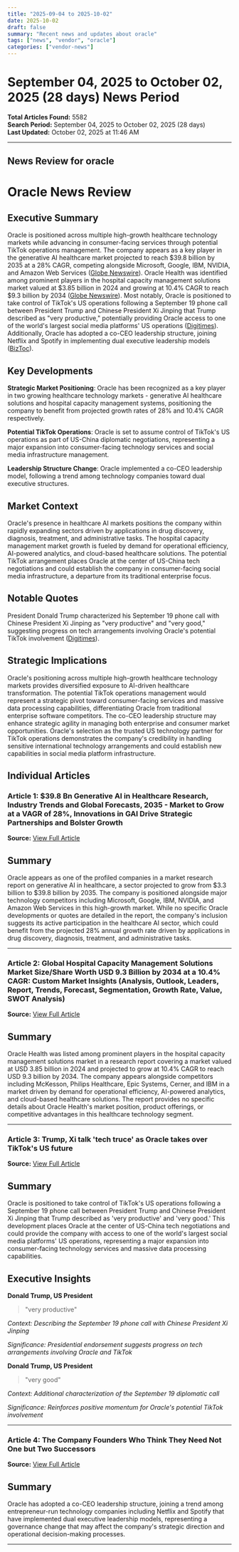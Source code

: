 ```yaml
---
title: "2025-09-04 to 2025-10-02"
date: 2025-10-02
draft: false
summary: "Recent news and updates about oracle"
tags: ["news", "vendor", "oracle"]
categories: ["vendor-news"]
---
```


# September 04, 2025 to October 02, 2025 (28 days) News Period 

**Total Articles Found:** 5582  
**Search Period:** September 04, 2025 to October 02, 2025 (28 days)  
**Last Updated:** October 02, 2025 at 11:46 AM

---

## News Review for oracle

# Oracle News Review

## Executive Summary

Oracle is positioned across multiple high-growth healthcare technology markets while advancing in consumer-facing services through potential TikTok operations management. The company appears as a key player in the generative AI healthcare market projected to reach $39.8 billion by 2035 at a 28% CAGR, competing alongside Microsoft, Google, IBM, NVIDIA, and Amazon Web Services ([Globe Newswire](https://www.globenewswire.com/news-release/2025/10/01/3159268/28124/en/39-8-Bn-Generative-AI-in-Healthcare-Research-Industry-Trends-and-Global-Forecasts-2035-Market-to-Grow-at-a-VAGR-of-28-Innovations-in-GAI-Drive-Strategic-Partnerships-and-Bolster-Gr.html)). Oracle Health was identified among prominent players in the hospital capacity management solutions market valued at $3.85 billion in 2024 and growing at 10.4% CAGR to reach $9.3 billion by 2034 ([Globe Newswire](https://www.globenewswire.com/news-release/2025/10/01/3159262/0/en/Global-Hospital-Capacity-Management-Solutions-Market-Size-Share-Worth-USD-9-3-Billion-by-2034-at-a-10-4-CAGR-Custom-Market-Insights-Analysis-Outlook-Leaders-Report-Trends-Forecast-.html)). Most notably, Oracle is positioned to take control of TikTok's US operations following a September 19 phone call between President Trump and Chinese President Xi Jinping that Trump described as "very productive," potentially providing Oracle access to one of the world's largest social media platforms' US operations ([Digitimes](https://www.digitimes.com/news/a20250930PD218/tiktok-oracle-usa-government-donald-trump-bytedance.html)). Additionally, Oracle has adopted a co-CEO leadership structure, joining Netflix and Spotify in implementing dual executive leadership models ([BizToc](https://biztoc.com/x/eb8af8ec9f98d411)).

## Key Developments

**Strategic Market Positioning**: Oracle has been recognized as a key player in two growing healthcare technology markets - generative AI healthcare solutions and hospital capacity management systems, positioning the company to benefit from projected growth rates of 28% and 10.4% CAGR respectively.

**Potential TikTok Operations**: Oracle is set to assume control of TikTok's US operations as part of US-China diplomatic negotiations, representing a major expansion into consumer-facing technology services and social media infrastructure management.

**Leadership Structure Change**: Oracle implemented a co-CEO leadership model, following a trend among technology companies toward dual executive structures.

## Market Context

Oracle's presence in healthcare AI markets positions the company within rapidly expanding sectors driven by applications in drug discovery, diagnosis, treatment, and administrative tasks. The hospital capacity management market growth is fueled by demand for operational efficiency, AI-powered analytics, and cloud-based healthcare solutions. The potential TikTok arrangement places Oracle at the center of US-China tech negotiations and could establish the company in consumer-facing social media infrastructure, a departure from its traditional enterprise focus.

## Notable Quotes

President Donald Trump characterized his September 19 phone call with Chinese President Xi Jinping as "very productive" and "very good," suggesting progress on tech arrangements involving Oracle's potential TikTok involvement ([Digitimes](https://www.digitimes.com/news/a20250930PD218/tiktok-oracle-usa-government-donald-trump-bytedance.html)).

## Strategic Implications

Oracle's positioning across multiple high-growth healthcare technology markets provides diversified exposure to AI-driven healthcare transformation. The potential TikTok operations management would represent a strategic pivot toward consumer-facing services and massive data processing capabilities, differentiating Oracle from traditional enterprise software competitors. The co-CEO leadership structure may enhance strategic agility in managing both enterprise and consumer market opportunities. Oracle's selection as the trusted US technology partner for TikTok operations demonstrates the company's credibility in handling sensitive international technology arrangements and could establish new capabilities in social media platform infrastructure.

## Individual Articles

### Article 1: $39.8 Bn Generative AI in Healthcare Research, Industry Trends and Global Forecasts, 2035 - Market to Grow at a VAGR of 28%, Innovations in GAI Drive Strategic Partnerships and Bolster Growth

**Source:** [View Full Article](https://www.globenewswire.com/news-release/2025/10/01/3159268/28124/en/39-8-Bn-Generative-AI-in-Healthcare-Research-Industry-Trends-and-Global-Forecasts-2035-Market-to-Grow-at-a-VAGR-of-28-Innovations-in-GAI-Drive-Strategic-Partnerships-and-Bolster-Gr.html)

## Summary

Oracle appears as one of the profiled companies in a market research report on generative AI in healthcare, a sector projected to grow from $3.3 billion to $39.8 billion by 2035. The company is positioned alongside major technology competitors including Microsoft, Google, IBM, NVIDIA, and Amazon Web Services in this high-growth market. While no specific Oracle developments or quotes are detailed in the report, the company's inclusion suggests its active participation in the healthcare AI sector, which could benefit from the projected 28% annual growth rate driven by applications in drug discovery, diagnosis, treatment, and administrative tasks.



---

### Article 2: Global Hospital Capacity Management Solutions Market Size/Share Worth USD 9.3 Billion by 2034 at a 10.4% CAGR: Custom Market Insights (Analysis, Outlook, Leaders, Report, Trends, Forecast, Segmentation, Growth Rate, Value, SWOT Analysis)

**Source:** [View Full Article](https://www.globenewswire.com/news-release/2025/10/01/3159262/0/en/Global-Hospital-Capacity-Management-Solutions-Market-Size-Share-Worth-USD-9-3-Billion-by-2034-at-a-10-4-CAGR-Custom-Market-Insights-Analysis-Outlook-Leaders-Report-Trends-Forecast-.html)

## Summary

Oracle Health was listed among prominent players in the hospital capacity management solutions market in a research report covering a market valued at USD 3.85 billion in 2024 and projected to grow at 10.4% CAGR to reach USD 9.3 billion by 2034. The company appears alongside competitors including McKesson, Philips Healthcare, Epic Systems, Cerner, and IBM in a market driven by demand for operational efficiency, AI-powered analytics, and cloud-based healthcare solutions. The report provides no specific details about Oracle Health's market position, product offerings, or competitive advantages in this healthcare technology segment.



---

### Article 3: Trump, Xi talk 'tech truce' as Oracle takes over TikTok's US future

**Source:** [View Full Article](https://www.digitimes.com/news/a20250930PD218/tiktok-oracle-usa-government-donald-trump-bytedance.html)

## Summary

Oracle is positioned to take control of TikTok's US operations following a September 19 phone call between President Trump and Chinese President Xi Jinping that Trump described as 'very productive' and 'very good.' This development places Oracle at the center of US-China tech negotiations and could provide the company with access to one of the world's largest social media platforms' US operations, representing a major expansion into consumer-facing technology services and massive data processing capabilities.

## Executive Insights

**Donald Trump, US President**

> "very productive"

*Context: Describing the September 19 phone call with Chinese President Xi Jinping*

*Significance: Presidential endorsement suggests progress on tech arrangements involving Oracle and TikTok*

**Donald Trump, US President**

> "very good"

*Context: Additional characterization of the September 19 diplomatic call*

*Significance: Reinforces positive momentum for Oracle's potential TikTok involvement*



---

### Article 4: The Company Founders Who Think They Need Not One but Two Successors

**Source:** [View Full Article](https://biztoc.com/x/eb8af8ec9f98d411)

## Summary

Oracle has adopted a co-CEO leadership structure, joining a trend among entrepreneur-run technology companies including Netflix and Spotify that have implemented dual executive leadership models, representing a governance change that may affect the company's strategic direction and operational decision-making processes.





---


